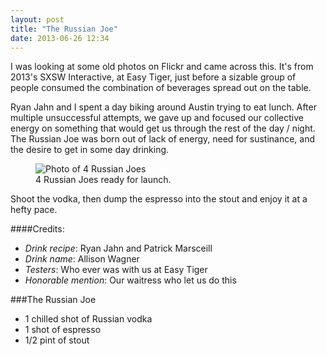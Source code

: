 ```yaml
---
layout: post
title: "The Russian Joe"
date: 2013-06-26 12:34
---
```

I was looking at some old photos on Flickr and came across this. It's from 2013's SXSW Interactive, at Easy Tiger, just before a sizable group of people consumed the combination of beverages spread out on the table.

Ryan Jahn and I spent a day biking around Austin trying to eat lunch. After multiple unsuccessful attempts, we gave up and focused our collective energy on something that would get us through the rest of the day / night. The Russian Joe was born out of lack of energy, need for sustinance, and the desire to get in some day drinking.

<figure>
    <img src="http://farm8.staticflickr.com/7373/9135600825_6d52df6494_c.jpg" alt="Photo of 4 Russian Joes">
    <figcaption>
        4 Russian Joes ready for launch.
    </figcaption>
</figure>

Shoot the vodka, then dump the espresso into the stout and enjoy it at a hefty pace.

<!--more-->

####Credits:
* _Drink recipe_: Ryan Jahn and Patrick Marsceill
* _Drink name_: Allison Wagner
* _Testers_: Who ever was with us at Easy Tiger
* _Honorable mention_: Our waitress who let us do this

<!--aside-one-->

<div class="icon-post-russian-joe icon--post"></div>

###The Russian Joe

* 1 chilled shot of Russian vodka
* 1 shot of espresso
* 1/2 pint of stout
